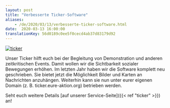 ```yaml
---
layout: post
title: "Verbesserte Ticker-Software"
aliases:
    - /de/2020/03/13/verbesserte-ticker-software.html
date:  2020-03-13 16:00:00
translationKey: 56d0189c0ee5f0cecd4ab37d83179d92
---
```

[![ticker](/assets/img/ticker.jpg)](/service/ticker.html)

Unser Ticker hilft euch bei der Begleitung von Demonstration und anderen zeitkritischen Events. Damit wollen wir die 
Sichtbarkeit sozialer Bewegungen erhöhen. Im letzten Jahr haben wir die Software komplett neu geschrieben. Sie bietet 
jetzt die Möglichkeit Bilder und Karten an Nachrichten anzuhängen. Weiterhin kann sie nun unter eurer eigenen Domain 
(z. B. ticker.eure-aktion.org) betrieben werden. 

Seht euch weitere Details [auf unserer Service-Seite]({{< ref "ticker" >}}) an!
